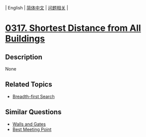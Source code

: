 
| English | [简体中文](README.md) | [问题相关](QUESTION.md) |
# [0317. Shortest Distance from All Buildings](https://leetcode-cn.com/problems/shortest-distance-from-all-buildings/)
## Description
None
## Related Topics
- [Breadth-first Search](https://leetcode-cn.com/tag/breadth-first-search)
## Similar Questions
- [Walls and Gates](../0286/README_EN.md)
- [Best Meeting Point](../0296/README_EN.md)
